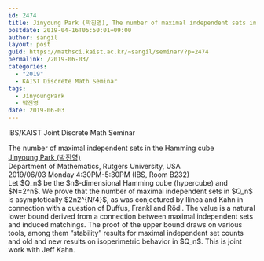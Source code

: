 ```yaml
---
id: 2474
title: Jinyoung Park (박진영), The number of maximal independent sets in the Hamming cube
postdate: 2019-04-16T05:50:01+09:00
author: sangil
layout: post
guid: https://mathsci.kaist.ac.kr/~sangil/seminar/?p=2474
permalink: /2019-06-03/
categories:
  - "2019"
  - KAIST Discrete Math Seminar
tags:
  - JinyoungPark
  - 박진영
date: 2019-06-03
---
```

IBS/KAIST Joint Discrete Math Seminar

<div class="talk">
  The number of maximal independent sets in the Hamming cube
</div>

<div class="speaker">
  <a href="https://sites.google.com/view/jinyoungpark">Jinyoung Park (박진영)</a><br /> Department of Mathematics, Rutgers University, USA
</div>

<div class="date">
  2019/06/03 Monday 4:30PM-5:30PM (IBS, Room B232)
</div>

<div class="abstract">
  Let $Q_n$ be the $n$-dimensional Hamming cube (hypercube) and $N=2^n$. We prove that the number of maximal independent sets in $Q_n$ is asymptotically $2n2^{N/4}$, as was conjectured by Ilinca and Kahn in connection with a question of Duffus, Frankl and Rödl. The value is a natural lower bound derived from a connection between maximal independent sets and induced matchings. The proof of the upper bound draws on various tools, among them &#8220;stability&#8221; results for maximal independent set counts and old and new results on isoperimetric behavior in $Q_n$. This is joint work with Jeff Kahn.
</div>